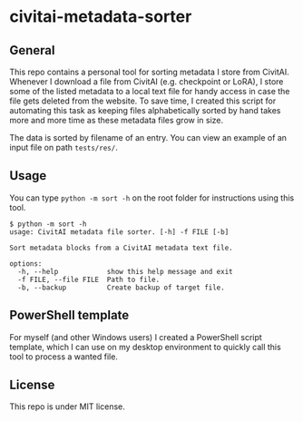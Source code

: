 # civitai-metadata-sorter

## General

This repo contains a personal tool for sorting metadata I store from CivitAI. Whenever I download a file from CivitAI (e.g. checkpoint or LoRA), I store some of the listed metadata to a local text file for handy access in case the file gets deleted from the website. To save time, I created this script for automating this task as keeping files alphabetically sorted by hand takes more and more time as these metadata files grow in size.

The data is sorted by filename of an entry. You can view an example of an input file on path `tests/res/`.

## Usage
You can type `python -m sort -h` on the root folder for instructions using this tool.

```
$ python -m sort -h
usage: CivitAI metadata file sorter. [-h] -f FILE [-b]

Sort metadata blocks from a CivitAI metadata text file.

options:
  -h, --help            show this help message and exit
  -f FILE, --file FILE  Path to file.
  -b, --backup          Create backup of target file.
```

## PowerShell template
For myself (and other Windows users) I created a PowerShell script template, which I can use on my desktop environment to quickly call this tool to process a wanted file.

## License
This repo is under MIT license.